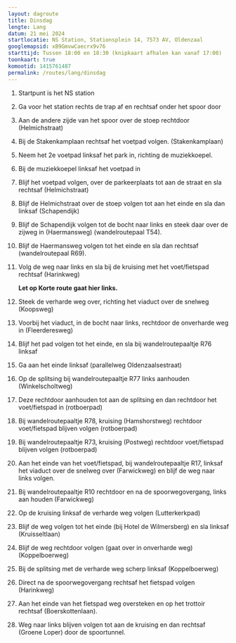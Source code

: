 ```yaml
---
layout: dagroute
title: Dinsdag
lengte: Lang
datum: 21 mei 2024
startlocatie: NS Station, Stationsplein 14, 7573 AV, Oldenzaal
googlemapsid: xB9GmvwCaecrx9v76
starttijd: Tussen 18:00 en 18:30 (knipkaart afhalen kan vanaf 17:00)
toonkaart: true
komootid: 1415761487
permalink: /routes/lang/dinsdag
---
```


1.	Startpunt is het NS station 
2.	Ga voor het station rechts de trap af en rechtsaf onder het spoor door 
3.	Aan de andere zijde van het spoor over de stoep rechtdoor (Helmichstraat)  
4.	Bij de Stakenkamplaan rechtsaf het voetpad volgen. (Stakenkamplaan) 
5.	Neem het 2e voetpad linksaf het park in, richting de muziekkoepel. 
6.	Bij de muziekkoepel linksaf het voetpad in 
7.	Blijf het voetpad volgen, over de parkeerplaats tot aan de straat en sla rechtsaf (Helmichstraat) 
8.	Blijf de Helmichstraat over de stoep volgen tot aan het einde en sla dan linksaf (Schapendijk)  
9.	Blijf de Schapendijk volgen tot de bocht naar links en steek daar over de zijweg in (Haermansweg) (wandelroutepaal T54). 
10.	Blijf de Haermansweg volgen tot het einde en sla dan rechtsaf (wandelroutepaal R69). 
11.	Volg de weg naar links en sla bij de kruising met het voet/fietspad rechtsaf (Harinkweg) 

    **Let op Korte route gaat hier links.**

12.	Steek de verharde weg over, richting het viaduct over de snelweg (Koopsweg) 
13.	Voorbij het viaduct, in de bocht naar links, rechtdoor de onverharde weg in (Fleerderesweg)  
14.	Blijf het pad volgen tot het einde, en sla bij wandelroutepaaltje R76 linksaf 
15.	Ga aan het einde linksaf (parallelweg Oldenzaalsestraat)   
16.	Op de splitsing bij wandelroutepaaltje R77 links aanhouden (Winkelscholtweg)   
17.	Deze rechtdoor aanhouden tot aan de splitsing en dan rechtdoor het voet/fietspad in (rotboerpad) 
18.	Bij wandelroutepaaltje R78, kruising (Hamshorstweg) rechtdoor voet/fietspad blijven volgen (rotboerpad) 
19.	Bij wandelroutepaaltje R73, kruising (Postweg) rechtdoor voet/fietspad blijven volgen (rotboerpad) 
20.	Aan het einde van het voet/fietspad, bij wandelroutepaaltje R17, linksaf het viaduct over de snelweg over (Farwickweg) en blijf de weg naar links volgen. 
21.	Bij wandelroutepaaltje R10 rechtdoor en na de spoorwegovergang, links aan houden (Farwickweg)   
22.	Op de kruising linksaf de verharde weg volgen (Lutterkerkpad) 
23.	Blijf de weg volgen tot het einde (bij Hotel de Wilmersberg) en sla linksaf (Kruisseltlaan) 
24.	Blijf de weg rechtdoor volgen (gaat over in onverharde weg) (Koppelboerweg) 
25.	Bij de splitsing met de verharde weg scherp linksaf (Koppelboerweg) 
26.	Direct na de spoorwegovergang rechtsaf het fietspad volgen (Harinkweg) 
27.	Aan het einde van het fietspad weg oversteken en op het trottoir rechtsaf (Boerskottenlaan). 
28.	Weg naar links blijven volgen tot aan de kruising en dan rechtsaf (Groene Loper) door de spoortunnel.

